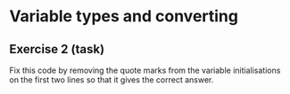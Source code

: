# Variable types and converting
## Exercise 2 (task)

Fix this code by removing the quote marks from the variable initialisations on the first two lines so that it gives the correct answer.
